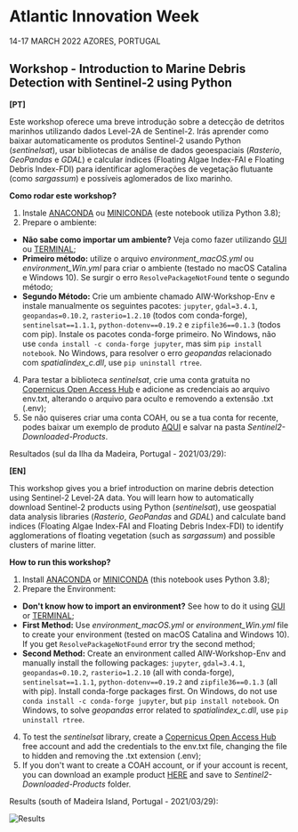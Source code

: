 # Atlantic Innovation Week

14-17 MARCH 2022 
AZORES, PORTUGAL

## Workshop - Introduction to Marine Debris Detection with Sentinel-2 using Python

**[PT]**

Este workshop oferece uma breve introdução sobre a detecção de detritos marinhos utilizando dados Level-2A de Sentinel-2. Irás aprender como baixar automaticamente os produtos Sentinel-2 usando Python (*sentinelsat*), usar bibliotecas de análise de dados geoespaciais (*Rasterio*, *GeoPandas* e *GDAL*) e calcular índices (Floating Algae Index-FAI e Floating Debris Index-FDI) para identificar aglomerações de vegetação flutuante (como *sargassum*) e possíveis aglomerados de lixo marinho.

**Como rodar este workshop?**
1. Instale [ANACONDA](https://www.anaconda.com/products/individual) ou [MINICONDA](https://docs.conda.io/en/latest/miniconda.html) (este notebook utiliza Python 3.8);
2. Prepare o ambiente:
- **Não sabe como importar um ambiente?** Veja como fazer utilizando [GUI](https://docs.anaconda.com/anaconda/navigator/tutorials/manage-environments/) ou [TERMINAL](https://docs.conda.io/projects/conda/en/latest/user-guide/tasks/manage-environments.html);
- **Primeiro método:** utilize o arquivo *environment_macOS.yml* ou *environment_Win.yml* para criar o ambiente (testado no macOS Catalina e Windows 10). Se surgir o erro `ResolvePackageNotFound` tente o segundo método;
- **Segundo Método:** Crie um ambiente chamado AIW-Workshop-Env e instale manualmente os seguintes pacotes: `jupyter`, `gdal=3.4.1`, `geopandas=0.10.2`, `rasterio=1.2.10` (todos com conda-forge), `sentinelsat==1.1.1`, `python-dotenv==0.19.2` e `zipfile36==0.1.3` (todos com pip). Instale os pacotes conda-forge primeiro. No Windows, não use `conda install -c conda-forge jupyter`, mas sim `pip install notebook`. No Windows, para resolver o erro *geopandas* relacionado com *spatialindex_c.dll*, use `pip uninstall rtree`.
4. Para testar a biblioteca *sentinelsat*, crie uma conta gratuita no [Copernicus Open Access Hub](https://scihub.copernicus.eu/dhus/#/self-registration) e adicione as credenciais ao arquivo env.txt, alterando o arquivo para oculto e removendo a extensão .txt (.env);
5. Se não quiseres criar uma conta COAH, ou se a tua conta for recente, podes baixar um exemplo de produto [AQUI](https://drive.google.com/drive/folders/1oMTw1laADQHn2_uwDBVKm6YoAcBr2XPt?usp=sharing ) e salvar na pasta *Sentinel2-Downloaded-Products*.

Resultados (sul da Ilha da Madeira, Portugal - 2021/03/29):

**[EN]**

This workshop gives you a brief introduction on marine debris detection using Sentinel-2 Level-2A data. You will learn how to automatically download Sentinel-2 products using Python (*sentinelsat*), use geospatial data analysis libraries (*Rasterio*, *GeoPandas* and *GDAL*) and calculate band indices (Floating Algae Index-FAI and Floating Debris Index-FDI) to identify agglomerations of floating vegetation (such as *sargassum*) and possible clusters of marine litter.

**How to run this workshop?**
1. Install [ANACONDA](https://www.anaconda.com/products/individual) or [MINICONDA](https://docs.conda.io/en/latest/miniconda.html) (this notebook uses Python 3.8);
2. Prepare the Environment:
- **Don't know how to import an environment?** See how to do it using [GUI](https://docs.anaconda.com/anaconda/navigator/tutorials/manage-environments/) or [TERMINAL](https://docs.conda.io/projects/conda/en/latest/user-guide/tasks/manage-environments.html);
- **First Method:** Use *environment_macOS.yml* or *environment_Win.yml* file to create your environment (tested on macOS Catalina and Windows 10). If you get `ResolvePackageNotFound` error try the second method;  
- **Second Method:** Create an environment called AIW-Workshop-Env and manually install the following packages: `jupyter`, `gdal=3.4.1`, `geopandas=0.10.2`, `rasterio=1.2.10` (all with conda-forge), `sentinelsat==1.1.1`, `python-dotenv==0.19.2` and `zipfile36==0.1.3` (all with pip). Install conda-forge packages first. On Windows, do not use `conda install -c conda-forge jupyter`, but `pip install notebook`. On Windows, to solve *geopandas* error related to *spatialindex_c.dll*, use `pip uninstall rtree`.
4. To test the *sentinelsat* library, create a [Copernicus Open Access Hub](https://scihub.copernicus.eu/dhus/#/self-registration) free account and add the credentials to the env.txt file, changing the file to hidden and removing the .txt extension (.env); 
5. If you don't want to create a COAH account, or if your account is recent, you can download an example product [HERE](https://drive.google.com/drive/folders/1oMTw1laADQHn2_uwDBVKm6YoAcBr2XPt?usp=sharing) and save to *Sentinel2-Downloaded-Products* folder.

Results (south of Madeira Island, Portugal - 2021/03/29):

![Results](https://user-images.githubusercontent.com/69935277/155123275-18cb4f19-2861-44d1-b41f-fbb52c4c5f50.png)
